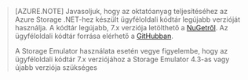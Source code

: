 >[AZURE.NOTE] Javasoljuk, hogy az oktatóanyag teljesítéséhez az Azure Storage .NET-hez készült ügyféloldali kódtár legújabb verzióját használja. A kódtár legújabb, 7.x verziója letölthető a [NuGetről](https://www.nuget.org/packages/WindowsAzure.Storage/). Az ügyféloldali kódtár forrása elérhető a [GitHubban](https://github.com/Azure/azure-storage-net).
>
>A Storage Emulator használata esetén vegye figyelembe, hogy az ügyféloldali kódtár 7.x verziójához a Storage Emulator 4.3-as vagy újabb verziója szükséges 



<!--HONumber=Sep16_HO4-->



